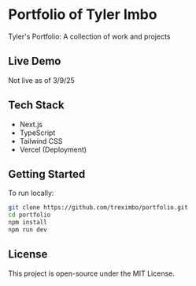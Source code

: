 # Portfolio of Tyler Imbo
Tyler's Portfolio: A collection of work and projects

## Live Demo
Not live as of 3/9/25

## Tech Stack
- Next.js
- TypeScript
- Tailwind CSS
- Vercel (Deployment)

## Getting Started
To run locally:
```sh
git clone https://github.com/treximbo/portfolio.git
cd portfolio
npm install
npm run dev
```

## License
This project is open-source under the MIT License.
